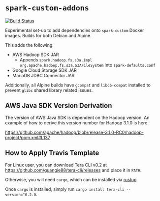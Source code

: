 # `spark-custom-addons`

[![Build Status](https://travis-ci.org/guangie88/spark-custom-addons.svg?branch=master)](https://travis-ci.org/guangie88/spark-custom-addons)

Experimental set-up to add dependencies onto `spark-custom` Docker images.
Builds for both Debian and Alpine.

This adds the following:

- AWS Hadoop SDK JAR
  - Appends `spark.hadoop.fs.s3a.impl org.apache.hadoop.fs.s3a.S3AFileSystem`
    into `spark-defaults.conf`
- Google Cloud Storage SDK JAR
- MariaDB JDBC Connector JAR

Additionally, all Alpine builds have `gcompat` and `libc6-compat` installed to
prevent `glibc` shared library related issues.

## AWS Java SDK Version Derivation

The version of AWS Java SDK is dependent on the Hadoop version. An example of
how to derive this version number for Hadoop 3.1.0 is here:

<https://github.com/apache/hadoop/blob/release-3.1.0-RC0/hadoop-project/pom.xml#L137>

## How to Apply Travis Template

For Linux user, you can download Tera CLI v0.2 at
<https://github.com/guangie88/tera-cli/releases> and place it in `PATH`.

Otherwise, you will need `cargo`, which can be installed via
[rustup](https://rustup.rs/).

Once `cargo` is installed, simply run `cargo install tera-cli --version=^0.2.0`.
